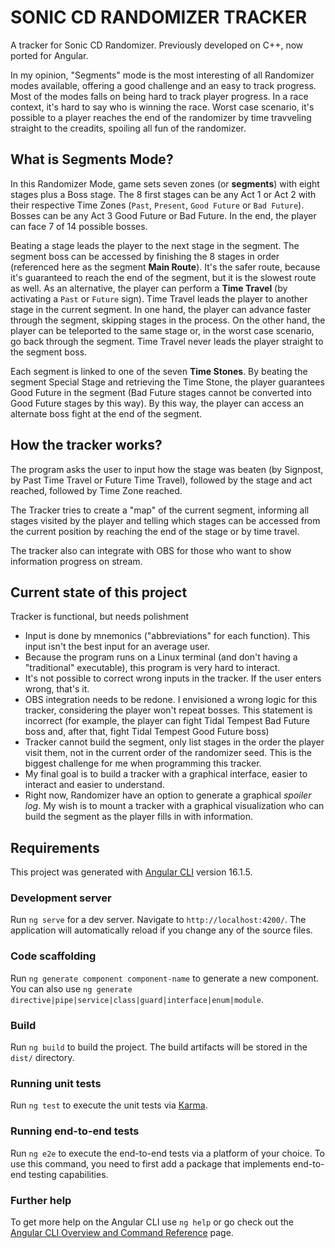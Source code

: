 # SONIC CD RANDOMIZER TRACKER

A tracker for Sonic CD Randomizer. Previously developed on C++, now ported for Angular.

In my opinion, "Segments" mode is the most interesting of all Randomizer modes available, offering a good challenge and an easy to track progress. Most of the modes falls on being hard to track player progress. In a race context, it's hard to say who is winning the race. Worst case scenario, it's possible to a player reaches the end of the randomizer by time travveling straight to the creadits, spoiling all fun of the randomizer.

## What is Segments Mode?

In this Randomizer Mode, game sets seven zones (or **segments**) with eight stages plus a Boss stage. The 8 first stages can be any Act 1 or Act 2 with their respective Time Zones (`Past`, `Present`, `Good Future` or `Bad Future`). Bosses can be any Act 3 Good Future or Bad Future. In the end, the player can face 7 of 14 possible bosses.

Beating a stage leads the player to the next stage in the segment. The segment boss can be accessed by finishing the 8 stages in order (referenced here as the segment **Main Route**). It's the safer route, because it's guaranteed to reach the end of the segment, but it is the slowest route as well. As an alternative, the player can perform a **Time Travel** (by activating a `Past` or `Future` sign). Time Travel leads the player to another stage in the current segment. In one hand, the player can advance faster through the segment, skipping stages in the process. On the other hand, the player can be teleported to the same stage or, in the worst case scenario, go back through the segment. Time Travel never leads the player straight to the segment boss.

Each segment is linked to one of the seven **Time Stones**. By beating the segment Special Stage and retrieving the Time Stone, the player guarantees Good Future in the segment (Bad Future stages cannot be converted into Good Future stages by this way). By this way, the player can access an alternate boss fight at the end of the segment.

## How the tracker works?

The program asks the user to input how the stage was beaten (by Signpost, by Past Time Travel or Future Time Travel), followed by the stage and act reached, followed by Time Zone reached.

The Tracker tries to create a "map" of the current segment, informing all stages visited by the player and telling which stages can be accessed from the current position by reaching the end of the stage or by time travel.

The tracker also can integrate with OBS for those who want to show information progress on stream.

## Current state of this project

Tracker is functional, but needs polishment
- Input is done by mnemonics ("abbreviations" for each function). This input isn't the best input for an average user.
- Because the program runs on a Linux terminal (and don't having a "traditional" executable), this program is very hard to interact.
- It's not possible to correct wrong inputs in the tracker. If the user enters wrong, that's it.
- OBS integration needs to be redone. I envisioned a wrong logic for this tracker, considering the player won't repeat bosses. This statement is incorrect (for example, the player can fight Tidal Tempest Bad Future boss and, after that, fight Tidal Tempest Good Future boss)
- Tracker cannot build the segment, only list stages in the order the player visit them, not in the current order of the randomizer seed. This is the biggest challenge for me when programming this tracker.
- My final goal is to build a tracker with a graphical interface, easier to interact and easier to understand.
- Right now, Randomizer have an option to generate a graphical *spoiler log*. My wish is to mount a tracker with a graphical visualization who can build the segment as the player fills in with information.

## Requirements

This project was generated with [Angular CLI](https://github.com/angular/angular-cli) version 16.1.5.

### Development server

Run `ng serve` for a dev server. Navigate to `http://localhost:4200/`. The application will automatically reload if you change any of the source files.

### Code scaffolding

Run `ng generate component component-name` to generate a new component. You can also use `ng generate directive|pipe|service|class|guard|interface|enum|module`.

### Build

Run `ng build` to build the project. The build artifacts will be stored in the `dist/` directory.

### Running unit tests

Run `ng test` to execute the unit tests via [Karma](https://karma-runner.github.io).

### Running end-to-end tests

Run `ng e2e` to execute the end-to-end tests via a platform of your choice. To use this command, you need to first add a package that implements end-to-end testing capabilities.

### Further help

To get more help on the Angular CLI use `ng help` or go check out the [Angular CLI Overview and Command Reference](https://angular.io/cli) page.

